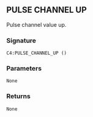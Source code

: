 ## PULSE CHANNEL UP

Pulse channel value up.


### Signature

`C4:PULSE_CHANNEL_UP ()`


### Parameters

`None`


### Returns

`None`